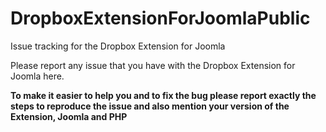 # DropboxExtensionForJoomlaPublic
Issue tracking for the Dropbox Extension for Joomla

Please report any issue that you have with the Dropbox Extension for Joomla here.

**To make it easier to help you and to fix the bug please report exactly the steps to reproduce the issue and also mention your version of the Extension, Joomla and PHP**
